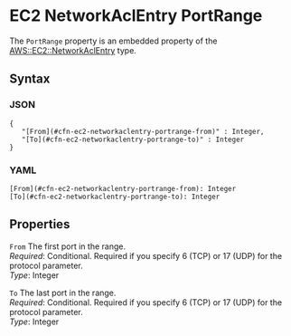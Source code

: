 # EC2 NetworkAclEntry PortRange<a name="aws-properties-ec2-networkaclentry-portrange"></a>

The `PortRange` property is an embedded property of the [AWS::EC2::NetworkAclEntry](aws-resource-ec2-network-acl-entry.md) type\.

## Syntax<a name="w2922ab1c21c10c96c76c23b5"></a>

### JSON<a name="aws-properties-ec2-networkaclentry-portrange-syntax.json"></a>

```
{
   "[From](#cfn-ec2-networkaclentry-portrange-from)" : Integer,
   "[To](#cfn-ec2-networkaclentry-portrange-to)" : Integer
}
```

### YAML<a name="aws-properties-ec2-networkaclentry-portrange-syntax.yaml"></a>

```
[From](#cfn-ec2-networkaclentry-portrange-from): Integer
[To](#cfn-ec2-networkaclentry-portrange-to): Integer
```

## Properties<a name="w2922ab1c21c10c96c76c23b7"></a>

`From`  <a name="cfn-ec2-networkaclentry-portrange-from"></a>
The first port in the range\.  
*Required*: Conditional\. Required if you specify 6 \(TCP\) or 17 \(UDP\) for the protocol parameter\.  
*Type*: Integer

`To`  <a name="cfn-ec2-networkaclentry-portrange-to"></a>
The last port in the range\.  
*Required*: Conditional\. Required if you specify 6 \(TCP\) or 17 \(UDP\) for the protocol parameter\.  
*Type*: Integer